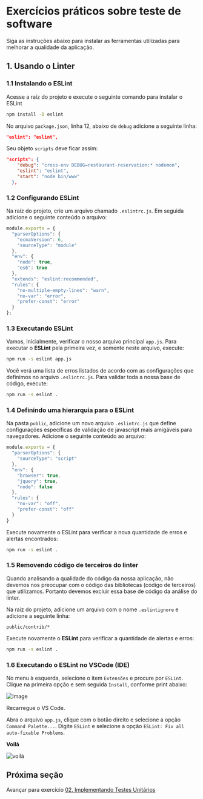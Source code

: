 # Exercícios práticos sobre teste de software

Siga as instruções abaixo para instalar as ferramentas utilizadas para melhorar a qualidade da aplicação.

## 1. Usando o Linter

### 1.1 Instalando o ESLint

Acesse a raíz do projeto e execute o seguinte comando para instalar o ESLint

```bash
npm install -D eslint
```

No arquivo `package.json`, linha 12, abaixo de `debug` adicione a seguinte linha:

```json
"eslint": "eslint",
```

Seu objeto `scripts` deve ficar assim:

```json
"scripts": {
    "debug": "cross-env DEBUG=restaurant-reservation:* nodemon",
    "eslint": "eslint",
    "start": "node bin/www"
  },
```

### 1.2 Configurando ESLint

Na raiz do projeto, crie um arquivo chamado `.eslintrc.js`. Em seguida adicione o seguinte conteúdo o arquivo:

```javascript
module.exports = {
  "parserOptions": {
    "ecmaVersion": 6,
    "sourceType": "module"
  },
  "env": {
    "node": true,
    "es6": true
  },
  "extends": "eslint:recommended",
  "rules": {
    "no-multiple-empty-lines": "warn",
    "no-var": "error",
    "prefer-const": "error"
  }
};
```

### 1.3 Executando ESLint

Vamos, inicialmente, verificar o nosso arquivo principal `app.js`. Para executar o **ESLint** pela primeira vez, e somente neste arquivo, execute:

```bash
npm run -s eslint app.js
```

Você verá uma lista de erros listados de acordo com as configurações que definimos no arquivo `.eslintrc.js`. Para validar toda a nossa base de código, execute:

```bash
npm run -s eslint .
```

### 1.4 Definindo uma hierarquia para o ESLint

Na pasta `public`, adicione um novo arquivo `.eslintrc.js` que define configurações específicas de validação de javascript mais amigáveis para navegadores. Adicione o seguinte conteúdo ao arquivo:

```javascript
module.exports = {
  "parserOptions": {
    "sourceType": "script"
  },
  "env": {
    "browser": true,
    "jquery": true,
    "node": false
  },
  "rules": {
    "no-var": "off",
    "prefer-const": "off"
  }
}
```

Execute novamente o ESLint para verificar a nova quantidade de erros e alertas encontrados:

```bash
npm run -s eslint .
```

### 1.5 Removendo código de terceiros do linter

Quando analisando a qualidade do código da nossa aplicação, não devemos nos preocupar com o código das bibliotecas (código de terceiros) que utilizamos. Portanto devemos excluir essa base de código da análise do linter.

Na raiz do projeto, adicione um arquivo com o nome `.eslintignore` e adicione a seguinte linha:

```properties
public/contrib/*
```

Execute novamente o **ESLint** para verificar a quantidade de alertas e erros:

```bash
npm run -s eslint .
```

### 1.6 Executando o ESLint no VSCode (IDE)

No menu à esquerda, selecione o item `Extensões` e procure por `ESLint`. Clique na primeira opção e sem seguida `Install`, conforme print abaixo:

![image](https://user-images.githubusercontent.com/609076/110991082-ea83df80-8352-11eb-8947-047f93d4b3cc.png)

Recarregue o VS Code.

Abra o arquivo `app.js`, clique com o botão direito e selecione a opção `Command Palette...`. Digite `ESLint` e selecione a opção `ESLint: Fix all auto-fixable Problems`.

**Voilà**

![voilà](https://media.giphy.com/media/kFONSfnHQSEX2NOrh7/source.gif)

## Próxima seção

Avançar para exercício [02. Implementando Testes Unitários](02.exercicio-testes-unitarios.md)
